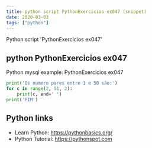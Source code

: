 ```yaml
---
title: python script PythonExercicios ex047 (snippet)
date: 2020-03-03
tags: ["python"]
---
```

Python script 'PythonExercicios ex047'


## python PythonExercicios ex047

Python mysql example: PythonExercicios ex047

```python
print('Os número pares entre 1 e 50 são:')
for c in range(2, 51, 2):
    print(c, end=' ')
print('FIM')


```

## Python links

- Learn Python: https://pythonbasics.org/
- Python Tutorial: https://pythonspot.com

